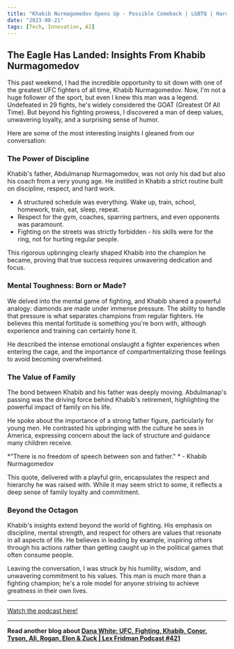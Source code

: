 ```yaml
---
title: "Khabib Nurmagomedov Opens Up - Possible Comeback | LGBTQ | Hardest Puncher | Fathers Influence"
date: "2023-08-21"
tags: [Tech, Innovation, AI]
---
```


## The Eagle Has Landed: Insights From Khabib Nurmagomedov

This past weekend, I had the incredible opportunity to sit down with one of the greatest UFC fighters of all time, Khabib Nurmagomedov. Now, I'm not a huge follower of the sport, but even I knew this man was a legend. Undefeated in 29 fights, he's widely considered the GOAT (Greatest Of All Time). But beyond his fighting prowess, I discovered a man of deep values, unwavering loyalty, and a surprising sense of humor. 

Here are some of the most interesting insights I gleaned from our conversation:

### The Power of Discipline

Khabib's father, Abdulmanap Nurmagomedov, was not only his dad but also his coach from a very young age. He instilled in Khabib a strict routine built on discipline, respect, and hard work. 

* A structured schedule was everything. Wake up, train, school, homework, train, eat, sleep, repeat.
* Respect for the gym, coaches, sparring partners, and even opponents was paramount.
* Fighting on the streets was strictly forbidden - his skills were for the ring, not for hurting regular people.

This rigorous upbringing clearly shaped Khabib into the champion he became, proving that true success requires unwavering dedication and focus.

### Mental Toughness: Born or Made?

We delved into the mental game of fighting, and Khabib shared a powerful analogy: diamonds are made under immense pressure. The ability to handle that pressure is what separates champions from regular fighters. He believes this mental fortitude is something you're born with, although experience and training can certainly hone it. 

He described the intense emotional onslaught a fighter experiences when entering the cage, and the importance of compartmentalizing those feelings to avoid becoming overwhelmed. 

### The Value of Family

The bond between Khabib and his father was deeply moving. Abdulmanap's passing was the driving force behind Khabib's retirement, highlighting the powerful impact of family on his life. 

He spoke about the importance of a strong father figure, particularly for young men. He contrasted his upbringing with the culture he sees in America, expressing concern about the lack of structure and guidance many children receive. 

*"There is no freedom of speech between son and father." * - Khabib Nurmagomedov

This quote, delivered with a playful grin, encapsulates the respect and hierarchy he was raised with. While it may seem strict to some, it reflects a deep sense of family loyalty and commitment.

### Beyond the Octagon

Khabib's insights extend beyond the world of fighting. His emphasis on discipline, mental strength, and respect for others are values that resonate in all aspects of life. He believes in leading by example, inspiring others through his actions rather than getting caught up in the political games that often consume people. 

Leaving the conversation, I was struck by his humility, wisdom, and unwavering commitment to his values. This man is much more than a fighting champion; he's a role model for anyone striving to achieve greatness in their own lives.

---

<a href="https://youtube.com/watch?v=01BBVAZ3HDY" target="_blank">Watch the podcast here!</a>


---

**Read another blog about [Dana White: UFC, Fighting, Khabib, Conor, Tyson, Ali, Rogan, Elon & Zuck | Lex Fridman Podcast #421](./20240325-danawhite-lexfridman)**